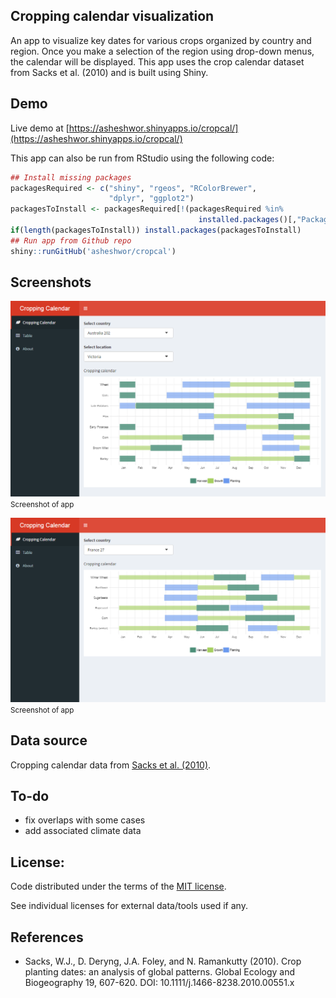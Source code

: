 ## Cropping calendar visualization

An app to visualize key dates for various crops organized by country and region. Once you make a selection of the region using drop-down menus, the calendar will be displayed. This app uses the crop calendar dataset from  Sacks et al. (2010) and is built using Shiny.

## Demo

Live demo at [https://asheshwor.shinyapps.io/cropcal/](https://asheshwor.shinyapps.io/cropcal/)

This app can also be run from RStudio using the following code:

```R
## Install missing packages
packagesRequired <- c("shiny", "rgeos", "RColorBrewer",
                      "dplyr", "ggplot2")
packagesToInstall <- packagesRequired[!(packagesRequired %in%
                                          installed.packages()[,"Package"])]
if(length(packagesToInstall)) install.packages(packagesToInstall)
## Run app from Github repo
shiny::runGitHub('asheshwor/cropcal')
```

## Screenshots

![app screenshot 1](img/eg_au.png)
<small>Screenshot of app</small>

![app screenshot 2](img/eg_fr.png)
<small>Screenshot of app</small>

## Data source

Cropping calendar data from [Sacks et al. (2010)](https://nelson.wisc.edu/sage/data-and-models/crop-calendar-dataset/index.php).

## To-do

* fix overlaps with some cases
* add associated climate data

## License:

Code distributed under the terms of the [MIT license](https://github.com/asheshwor/cropcal/blob/master/LICENSE).

See individual licenses for external data/tools used if any.

## References
* Sacks, W.J., D. Deryng, J.A. Foley, and N. Ramankutty (2010). Crop planting dates: an analysis of global patterns. Global Ecology and Biogeography 19, 607-620. DOI: 10.1111/j.1466-8238.2010.00551.x
